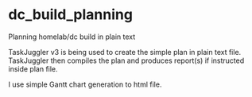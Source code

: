 # dc_build_planning
Planning homelab/dc build in plain text

TaskJuggler v3 is being used to create the simple plan in plain text file. 
TaskJuggler then compiles the plan and produces report(s) if instructed inside plan file.

I use simple Gantt chart generation to html file.
